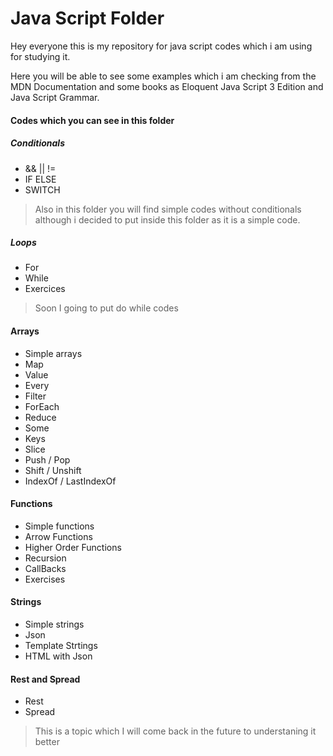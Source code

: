 # Java Script Folder

Hey everyone this is my repository for java script codes which i am using for studying it.

Here you will be able to see some examples which i am checking from the MDN Documentation
and some books as Eloquent Java Script 3 Edition and Java Script Grammar.

#### Codes which you can see in this folder
##### Conditionals
  * && || != 
  * IF ELSE
  * SWITCH
> Also in this folder you will find simple codes without conditionals although i decided to put inside this folder as it is a simple code.

##### Loops
  * For
  * While
  * Exercices
  > Soon I going to put do while codes 

#### Arrays
  * Simple arrays
  * Map
  * Value
  * Every
  * Filter
  * ForEach
  * Reduce
  * Some
  * Keys
  * Slice
  * Push / Pop
  * Shift / Unshift
  * IndexOf / LastIndexOf

#### Functions
  * Simple functions
  * Arrow Functions
  * Higher Order Functions
  * Recursion
  * CallBacks 
  * Exercises

#### Strings
  * Simple strings
  * Json
  * Template Strtings
  * HTML with Json

#### Rest and Spread
  * Rest 
  * Spread
> This is a topic which I will come back in the future to understaning it better